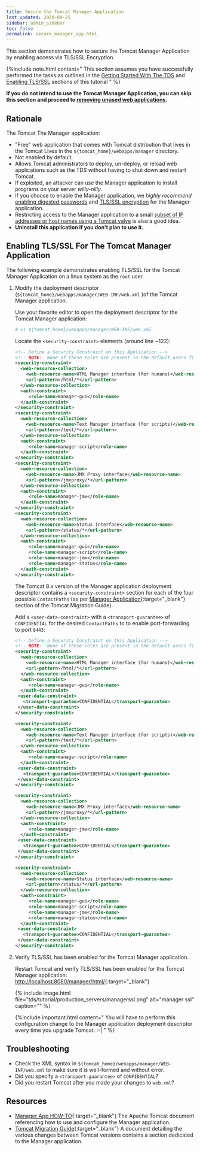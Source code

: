 ```yaml
---
title: Secure the Tomcat Manager Application
last_updated: 2020-08-25
sidebar: admin_sidebar
toc: false
permalink: secure_manager_app.html
---
```


This section demonstrates how to secure the Tomcat Manager Application by enabling access via TLS/SSL Encryption.

{%include note.html content="
This section assumes you have successfully performed the tasks as outlined in the [Getting Started With The TDS](install_java_tomcat.html) and [Enabling TLS/SSL](enable_tls_encryption.html) sections of this tutorial
" %}

**If you do not intend to use the Tomcat Manager Application, you can skip this section and proceed to [removing unused web applications](remove_unused_webapps.html).**

## Rationale

The Tomcat The Manager application:
* "Free" web application that comes with Tomcat distribution that lives in the Tomcat Lives in the `${tomcat_home}/webapps/manager` directory.
* Not enabled by default.
* Allows Tomcat administrators to deploy, un-deploy, or reload web applications such as the TDS without having to shut down and restart Tomcat.
* If exploited, an attacker can use the Manager application to install programs on your server *willy-nilly*.
* If you choose to enable the Manager application, we _highly recommend_ [enabling digested passwords](digested_passwords.html) and [TLS/SSL encryption](enable_tls_encryption.html) for the Manager application.
* Restricting access to the Manager application to a small [subset of IP addresses or host names using a Tomcat valve](restict_access_to_tds.html) is also a good idea.
* **Uninstall this application if you don't plan to use it.**

## Enabling TLS/SSL For The Tomcat Manager Application

The following example demonstrates enabling TLS/SSL for the Tomcat Manager Application on a linux system as the `root` user.

1. Modify the deployment descriptor (`${tomcat_home}/webapps/manager/WEB-INF/web.xml` )of the Tomcat Manager application.

   Use your favorite editor to open the deployment descriptor for the Tomcat Manager application:
   
   ~~~bash
   # vi ${tomcat_home}/webapps/manager/WEB-INF/web.xml
   ~~~

   Locate the `<security-constraint>` elements (around line ~122):

   ~~~xml
   <!-- Define a Security Constraint on this Application -->
   <!-- NOTE:  None of these roles are present in the default users file -->
   <security-constraint>
     <web-resource-collection>
       <web-resource-name>HTML Manager interface (for humans)</web-resource-name>
       <url-pattern>/html/*</url-pattern>
     </web-resource-collection>
     <auth-constraint>
        <role-name>manager-gui</role-name>
     </auth-constraint>
   </security-constraint>
   <security-constraint>
     <web-resource-collection>
       <web-resource-name>Text Manager interface (for scripts)</web-resource-name>
       <url-pattern>/text/*</url-pattern>
     </web-resource-collection>
     <auth-constraint>
        <role-name>manager-script</role-name>
     </auth-constraint>
   </security-constraint>
   <security-constraint>
     <web-resource-collection>
       <web-resource-name>JMX Proxy interface</web-resource-name>
       <url-pattern>/jmxproxy/*</url-pattern>
     </web-resource-collection>
     <auth-constraint>
        <role-name>manager-jmx</role-name>
     </auth-constraint>
   </security-constraint>
   <security-constraint>
     <web-resource-collection>
       <web-resource-name>Status interface</web-resource-name>
       <url-pattern>/status/*</url-pattern>
     </web-resource-collection>
     <auth-constraint>
        <role-name>manager-gui</role-name>
        <role-name>manager-script</role-name>
        <role-name>manager-jmx</role-name>
        <role-name>manager-status</role-name>
     </auth-constraint>
   </security-constraint>
   ~~~

   The Tomcat 8.x version of the Manager application deployment descriptor contains a `<security-constraint>` section for each of the four possible `ContactPaths` (as per [Manager Application](https://tomcat.apache.org/migration.html){:target="_blank"} section of the Tomcat Migration Guide).

   Add a `<user-data-constraint>` with a `<transport-guarantee>` of `CONFIDENTIAL` for the desired `ContactPaths` to to enable port-forwarding to port `8443`:

   ~~~xml
   <!-- Define a Security Constraint on this Application -->
   <!-- NOTE:  None of these roles are present in the default users file -->
   <security-constraint>
     <web-resource-collection>
       <web-resource-name>HTML Manager interface (for humans)</web-resource-name>
       <url-pattern>/html/*</url-pattern>
     </web-resource-collection>
     <auth-constraint>
        <role-name>manager-gui</role-name>
     </auth-constraint>
    <user-data-constraint>
      <transport-guarantee>CONFIDENTIAL</transport-guarantee>
    </user-data-constraint>
   </security-constraint>

   <security-constraint>
     <web-resource-collection>
       <web-resource-name>Text Manager interface (for scripts)</web-resource-name>
       <url-pattern>/text/*</url-pattern>
     </web-resource-collection>
     <auth-constraint>
        <role-name>manager-script</role-name>
     </auth-constraint>
    <user-data-constraint>
      <transport-guarantee>CONFIDENTIAL</transport-guarantee>
    </user-data-constraint>
   </security-constraint>

   <security-constraint>
     <web-resource-collection>
       <web-resource-name>JMX Proxy interface</web-resource-name>
       <url-pattern>/jmxproxy/*</url-pattern>
     </web-resource-collection>
     <auth-constraint>
        <role-name>manager-jmx</role-name>
     </auth-constraint>
    <user-data-constraint>
      <transport-guarantee>CONFIDENTIAL</transport-guarantee>
    </user-data-constraint>
   </security-constraint>

   <security-constraint>
     <web-resource-collection>
       <web-resource-name>Status interface</web-resource-name>
       <url-pattern>/status/*</url-pattern>
     </web-resource-collection>
     <auth-constraint>
        <role-name>manager-gui</role-name>
        <role-name>manager-script</role-name>
        <role-name>manager-jmx</role-name>
        <role-name>manager-status</role-name>
     </auth-constraint>
    <user-data-constraint>
      <transport-guarantee>CONFIDENTIAL</transport-guarantee>
    </user-data-constraint>
   </security-constraint>
   ~~~

2. Verify TLS/SSL has been enabled for the Tomcat Manager application.

   Restart Tomcat and verify TLS/SSL has been enabled for the Tomcat Manager application: [http://localhost:8080/manager/html/](http://localhost:8080/manager/html/){:target="_blank"}
   
   {% include image.html file="tds/tutorial/production_servers/managerssl.png" alt="manager ssl" caption="" %}

   {%include important.html content="
      You will have to perform this configuration change to the Manager application deployment descriptor every time you upgrade Tomcat.  :-|
   " %}

## Troubleshooting

* Check the XML syntax in `${tomcat_home}/webapps/manager/WEB-INF/web.xml` to make sure it is well-formed and without error.
* Did you specify a `<transport-guarantee>` of `CONFIDENTIAL`?
* Did you restart Tomcat after you made your changes to `web.xml`?

## Resources
* [Manager App HOW-TO](https://tomcat.apache.org/tomcat-8.5-doc/manager-howto.html){:target="_blank"}
  The Apache Tomcat document referencing how to use and configure the Manager application.
* [Tomcat Migration Guide](https://tomcat.apache.org/migration.html){:target="_blank"}
  A document detailing the various changes between Tomcat versions contains a section dedicated to the Manager application.